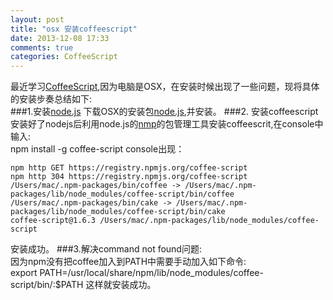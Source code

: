 ```yaml
---
layout: post
title: "osx 安装coffeescript"
date: 2013-12-08 17:33
comments: true
categories: CoffeeScript
---
```

最近学习[CoffeeScript](http://coffeescript.org/),因为电脑是OSX，在安装时候出现了一些问题，现将具体的安装步奏总结如下:   
###1.安装[node.js](http://nodejs.org/) 
下载OSX的安装包[node.js](http://nodejs.org/dist/v0.10.22/node-v0.10.22.pkg),并安装。
###2.  安装coffeescript  
安装好了nodejs后利用node.js的[nmp](https://npmjs.org/)的包管理工具安装coffeescrit,在console中输入:  
     npm install -g coffee-script
console出现：   
   
    npm http GET https://registry.npmjs.org/coffee-script
    npm http 304 https://registry.npmjs.org/coffee-script
    /Users/mac/.npm-packages/bin/coffee -> /Users/mac/.npm-packages/lib/node_modules/coffee-script/bin/coffee
    /Users/mac/.npm-packages/bin/cake -> /Users/mac/.npm-packages/lib/node_modules/coffee-script/bin/cake
    coffee-script@1.6.3 /Users/mac/.npm-packages/lib/node_modules/coffee-script
安装成功。
###3.解决command not found问题:  
因为npm没有把coffee加入到PATH中需要手动加入如下命令:   
	export PATH=/usr/local/share/npm/lib/node_modules/coffee-script/bin/:$PATH
这样就安装成功。
